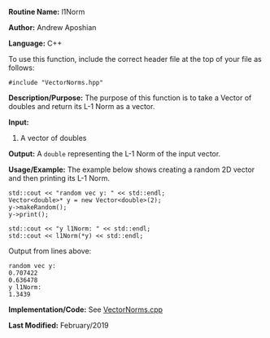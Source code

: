 **Routine Name:** l1Norm

**Author:** Andrew Aposhian

**Language:** C++

To use this function, include the correct header file at the top of your file as follows:
```
#include "VectorNorms.hpp"
```

**Description/Purpose:** The purpose of this function is to take a Vector of doubles and return its L-1 Norm as a vector.

**Input:**
1. A vector of doubles

**Output:** A `double` representing the L-1 Norm of the input vector.

**Usage/Example:** The example below shows creating a random 2D vector and then printing its L-1 Norm.
```
std::cout << "random vec y: " << std::endl;
Vector<double>* y = new Vector<double>(2);
y->makeRandom();
y->print();

std::cout << "y l1Norm: " << std::endl;
std::cout << l1Norm(*y) << std::endl;
```

Output from lines above:
```
random vec y: 
0.707422
0.636478
y l1Norm: 
1.3439
```

**Implementation/Code:**
See [VectorNorms.cpp](../src/lib/VectorNorms.cpp)

**Last Modified:** February/2019
